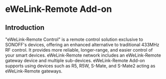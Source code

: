 # eWeLink-Remote Add-on
## Introduction
"eWeLink-Remote Control" is a remote control solution exclusive to SONOFF's devices, offering an enhanced alternative to traditional 433MHz RF control. It provides more reliable, longer-range, and easier control of your smart devices. eWeLink-Remote network includes an eWeLink-Remote gateway device and multiple sub-devices. 
eWeLink-Remote Add-on supports using devices such as R5, R5W, S-Mate, and S-Mate2 acting as eWeLink-Remote gateways.